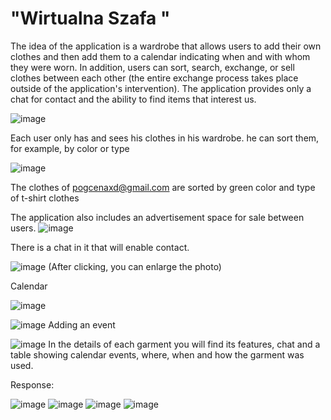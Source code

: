 # "Wirtualna Szafa " 


The idea of the application is a wardrobe that allows users to add their own clothes and then add them to a calendar indicating when and with whom they were worn. In addition, users can sort, search, exchange, or sell clothes between each other (the entire exchange process takes place outside of the application's intervention). The application provides only a chat for contact and the ability to find items that interest us.


![image](https://user-images.githubusercontent.com/82273766/159949950-0127e55a-f8ef-4137-8207-87807ef8aa3d.png)

Each user only has and sees his clothes in his wardrobe. he can sort them, for example, by color or type

![image](https://user-images.githubusercontent.com/82273766/159950061-5a8e2b4c-e7ee-4d85-b827-7a908ba9bd1d.png)

The clothes of pogcenaxd@gmail.com are sorted by green color and type of t-shirt clothes

The application also includes an advertisement space for sale between users.
![image](https://user-images.githubusercontent.com/82273766/159950217-caeacffd-130d-4b76-a333-b493b9b687a8.png)

There is a chat in it that will enable contact.

![image](https://user-images.githubusercontent.com/82273766/159950365-6cf6089b-1613-4a61-9f64-e9806b695fc2.png)
(After clicking, you can enlarge the photo)

Calendar

![image](https://user-images.githubusercontent.com/82273766/159951275-5acbd928-d5f0-4ca7-aceb-f618077a4605.png)

![image](https://user-images.githubusercontent.com/82273766/159951343-5a18bad5-6465-4044-a0b4-34a6bfd87344.png)
Adding an event

![image](https://user-images.githubusercontent.com/82273766/159951588-14d35c2b-33c7-4633-b32f-700979aefc7a.png)
In the details of each garment you will find its features, chat and a table showing calendar events, where, when and how the garment was used.

Response:

![image](https://user-images.githubusercontent.com/82273766/159952106-4ba5649e-a0c2-4f92-9c32-3695b412f104.png)
![image](https://user-images.githubusercontent.com/82273766/159952145-c04286e9-6ed1-4a1f-bc8c-5de52398e3b1.png)
![image](https://user-images.githubusercontent.com/82273766/159952237-820670af-06de-4cef-b969-b3e3f2df9e3e.png)
![image](https://user-images.githubusercontent.com/82273766/159952280-310408e0-cbd2-4293-9271-a4cabca7d5c7.png)
